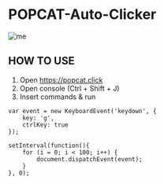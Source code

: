 # POPCAT-Auto-Clicker

![me](https://c.tenor.com/NkAegm0IP8IAAAAC/popcat.gif)
## HOW TO USE
1) Open https://popcat.click
2) Open console (Ctrl + Shift + J)
3) Insert commands & run

```
var event = new KeyboardEvent('keydown', {
	key: 'g',
	ctrlKey: true
});

setInterval(function(){
	for (i = 0; i < 100; i++) {
		document.dispatchEvent(event);
	}
}, 0);
```

